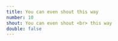 ```yaml
---
title: You can even shout this way
number: 10
shout: You can even shout <br> this way
double: false
---
```



